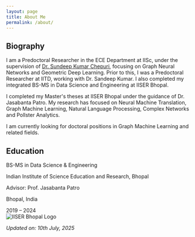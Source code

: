 ```yaml
---
layout: page
title: About Me
permalink: /about/
---
```


## Biography

I am a Predoctoral Researcher in the ECE Department at IISc, under the supervision of [Dr. Sundeep Kumar Chepuri](https://ece.iisc.ac.in/~spchepuri/), focusing on Graph Neural Networks and Geometric Deep Learning. Prior to this, I was a Predoctoral Researcher at IITD, working with Dr. Sandeep Kumar. I also completed my integrated BS-MS in Data Science and Engineering at IISER Bhopal.

I completed my Master's theses at IISER Bhopal under the guidance of Dr. Jasabanta Patro. My research has focused on Neural Machine Translation, Graph Machine Learning, Natural Language Processing, Complex Networks and Pollster Analytics.

I am currently looking for doctoral positions in Graph Machine Learning and related fields.


## Education

<div class="education-item">
  <div class="edu-details">
    <p class="degree">BS-MS in Data Science & Engineering</p>
    <p class="institution">Indian Institute of Science Education and Research, Bhopal</p>
    <p class="advisor">Advisor: Prof. Jasabanta Patro</p>
    <p class="place">Bhopal, India</p>
  </div>
  <div class="edu-meta">
    <div class="edu-date">2019 – 2024</div>
    <img
      src="{{ '/assets/images/iiserb-logo.png' | relative_url }}"
      alt="IISER Bhopal Logo"
      class="edu-logo"
    />
  </div>
</div>


*Updated on: 10th July, 2025*
